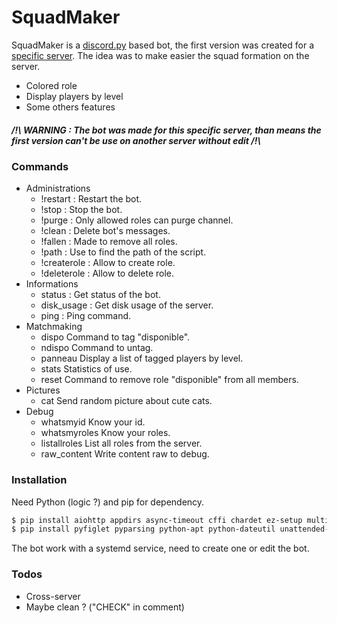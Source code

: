 # SquadMaker

SquadMaker is a [discord.py](https://github.com/Rapptz/discord.py) based bot, the first version was created for a [specific server](https://discord.gg/waUSDfd). The idea was to make easier the squad formation on the server.

  - Colored role
  - Display players by level
  - Some others features

##### /!\ WARNING : The bot was made for this specific server, than means the first version can't be use on another server without edit /!\

### Commands
 -  Administrations
    - !restart  :    Restart the bot.
    - !stop     :    Stop the bot.
    - !purge    :    Only allowed roles can purge channel.
    - !clean    :    Delete bot's messages.
    - !fallen   :    Made to remove all roles.
    - !path    :     Use to find the path of the script.
    - !createrole :  Allow to create role.
    - !deleterole :  Allow to delete role.
 -  Informations
    - status  :     Get status of the bot.
    - disk_usage :  Get disk usage of the server.
    - ping  :       Ping command.
 -  Matchmaking
    - dispo        Command to tag "disponible".
    - ndispo       Command to untag.
    - panneau      Display a list of tagged players by level.
    - stats        Statistics of use.
    - reset        Command to remove role "disponible" from all members.
 -  Pictures
    -   cat          Send random picture about cute cats.
 -  Debug 
    -  whatsmyid    Know your id.
    - whatsmyroles Know your roles.
    - listallroles List all roles from the server.
    - raw_content  Write content raw to debug.


### Installation

Need Python (logic ?) and pip for dependency.

```sh
$ pip install aiohttp appdirs async-timeout cffi chardet ez-setup multidict packaging pycparser six PyNaCl
$ pip install pyfiglet pyparsing python-apt python-dateutil unattended-upgrades Unidecode websockets xmltodict
```

The bot work with a systemd service, need to create one or edit the bot.

### Todos

 - Cross-server
 - Maybe clean ? ("CHECK" in comment)





